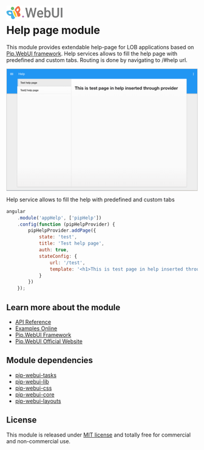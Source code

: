 # <img src="https://github.com/pip-webui/pip-webui/blob/master/doc/Logo.png" alt="Pip.WebUI Logo" style="max-width:30%"> <br/> Help page module

This module provides extendable help-page for LOB applications based on [Pip.WebUI framework](https://github.com/pip-webui/pip-webui). 
Help services allows to fill the help page with predefined and custom tabs. Routing is done by navigating to /#help url.

<div style="border: 1px solid #ccc">
  <img src="https://github.com/pip-webui/pip-webui-help/blob/master/doc/HelpSample.png" alt="Help Page Sample" style="display:block;">
</div>

Help service allows to fill the help with predefined and custom tabs

```javascript
angular
    .module('appHelp', ['pipHelp'])
    .config(function (pipHelpProvider) {
        pipHelpProvider.addPage({
            state: 'test',
            title: 'Test help page',
            auth: true,
            stateConfig: {
                url: '/test',
                template: '<h1>This is test page in help inserted through provider</h1>'
            }
        })
    });
```

## Learn more about the module

- [API Reference](http://htmlpreview.github.io/?https://github.com/pip-webui/pip-webui-help/blob/master/doc/api/index.html)
- [Examples Online](http://webui.pipdevs.com/pip-webui-help/index.html)
- [Pip.WebUI Framework](https://github.com/pip-webui/pip-webui)
- [Pip.WebUI Official Website](http://www.pipwebui.org)

## <a name="dependencies"></a>Module dependencies

* <a href="https://github.com/pip-webui/pip-webui-tasks">pip-webui-tasks</a>
* <a href="https://github.com/pip-webui/pip-webui-lib">pip-webui-lib</a>
* <a href="https://github.com/pip-webui/pip-webui-css">pip-webui-css</a>
* <a href="https://github.com/pip-webui/pip-webui-core">pip-webui-core</a>
* <a href="https://github.com/pip-webui/pip-webui-layouts">pip-webui-layouts</a>

## <a name="license"></a>License

This module is released under [MIT license](License) and totally free for commercial and non-commercial use.

